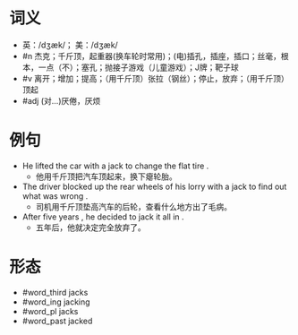 # 词义
- 英：/dʒæk/； 美：/dʒæk/
- #n 杰克；千斤顶，起重器(换车轮时常用)；(电)插孔，插座，插口；丝毫，根本，一点（不）；塞孔；抛接子游戏（儿童游戏）；J牌；靶子球
- #v 离开；增加；提高；（用千斤顶）张拉（钢丝）；停止，放弃；（用千斤顶）顶起
- #adj (对…)厌倦，厌烦
# 例句
- He lifted the car with a jack to change the flat tire .
	- 他用千斤顶把汽车顶起来，换下瘪轮胎。
- The driver blocked up the rear wheels of his lorry with a jack to find out what was wrong .
	- 司机用千斤顶垫高汽车的后轮，查看什么地方出了毛病。
- After five years , he decided to jack it all in .
	- 五年后，他就决定完全放弃了。
# 形态
- #word_third jacks
- #word_ing jacking
- #word_pl jacks
- #word_past jacked
